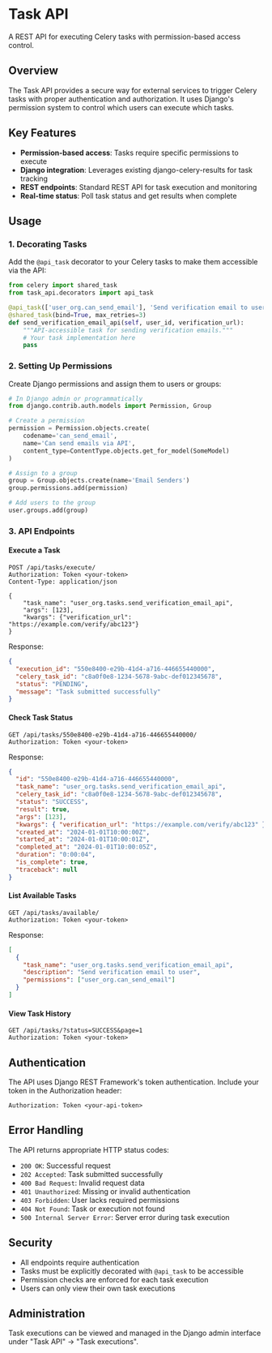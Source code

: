 # Task API

A REST API for executing Celery tasks with permission-based access control.

## Overview

The Task API provides a secure way for external services to trigger Celery tasks with proper authentication and authorization. It uses Django's permission system to control which users can execute which tasks.

## Key Features

- **Permission-based access**: Tasks require specific permissions to execute
- **Django integration**: Leverages existing django-celery-results for task tracking
- **REST endpoints**: Standard REST API for task execution and monitoring
- **Real-time status**: Poll task status and get results when complete

## Usage

### 1. Decorating Tasks

Add the `@api_task` decorator to your Celery tasks to make them accessible via the API:

```python
from celery import shared_task
from task_api.decorators import api_task

@api_task(['user_org.can_send_email'], 'Send verification email to user')
@shared_task(bind=True, max_retries=3)
def send_verification_email_api(self, user_id, verification_url):
    """API-accessible task for sending verification emails."""
    # Your task implementation here
    pass
```

### 2. Setting Up Permissions

Create Django permissions and assign them to users or groups:

```python
# In Django admin or programmatically
from django.contrib.auth.models import Permission, Group

# Create a permission
permission = Permission.objects.create(
    codename='can_send_email',
    name='Can send emails via API',
    content_type=ContentType.objects.get_for_model(SomeModel)
)

# Assign to a group
group = Group.objects.create(name='Email Senders')
group.permissions.add(permission)

# Add users to the group
user.groups.add(group)
```

### 3. API Endpoints

#### Execute a Task

```http
POST /api/tasks/execute/
Authorization: Token <your-token>
Content-Type: application/json

{
    "task_name": "user_org.tasks.send_verification_email_api",
    "args": [123],
    "kwargs": {"verification_url": "https://example.com/verify/abc123"}
}
```

Response:

```json
{
  "execution_id": "550e8400-e29b-41d4-a716-446655440000",
  "celery_task_id": "c8a0f0e8-1234-5678-9abc-def012345678",
  "status": "PENDING",
  "message": "Task submitted successfully"
}
```

#### Check Task Status

```http
GET /api/tasks/550e8400-e29b-41d4-a716-446655440000/
Authorization: Token <your-token>
```

Response:

```json
{
  "id": "550e8400-e29b-41d4-a716-446655440000",
  "task_name": "user_org.tasks.send_verification_email_api",
  "celery_task_id": "c8a0f0e8-1234-5678-9abc-def012345678",
  "status": "SUCCESS",
  "result": true,
  "args": [123],
  "kwargs": { "verification_url": "https://example.com/verify/abc123" },
  "created_at": "2024-01-01T10:00:00Z",
  "started_at": "2024-01-01T10:00:01Z",
  "completed_at": "2024-01-01T10:00:05Z",
  "duration": "0:00:04",
  "is_complete": true,
  "traceback": null
}
```

#### List Available Tasks

```http
GET /api/tasks/available/
Authorization: Token <your-token>
```

Response:

```json
[
  {
    "task_name": "user_org.tasks.send_verification_email_api",
    "description": "Send verification email to user",
    "permissions": ["user_org.can_send_email"]
  }
]
```

#### View Task History

```http
GET /api/tasks/?status=SUCCESS&page=1
Authorization: Token <your-token>
```

## Authentication

The API uses Django REST Framework's token authentication. Include your token in the Authorization header:

```
Authorization: Token <your-api-token>
```

## Error Handling

The API returns appropriate HTTP status codes:

- `200 OK`: Successful request
- `202 Accepted`: Task submitted successfully
- `400 Bad Request`: Invalid request data
- `401 Unauthorized`: Missing or invalid authentication
- `403 Forbidden`: User lacks required permissions
- `404 Not Found`: Task or execution not found
- `500 Internal Server Error`: Server error during task execution

## Security

- All endpoints require authentication
- Tasks must be explicitly decorated with `@api_task` to be accessible
- Permission checks are enforced for each task execution
- Users can only view their own task executions

## Administration

Task executions can be viewed and managed in the Django admin interface under "Task API" → "Task executions".
